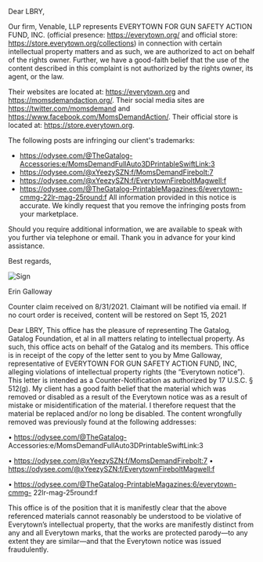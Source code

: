 Dear LBRY,

Our firm, Venable, LLP represents EVERYTOWN FOR GUN SAFETY ACTION FUND, INC. (official presence: https://everytown.org/ and official store: https://store.everytown.org/collections) in connection with certain intellectual property matters and as such, we are authorized to act on behalf of the rights owner. Further, we have a good-faith belief that the use of the content described in this complaint is not authorized by the rights owner, its agent, or the law.

Their websites are located at: https://everytown.org and https://momsdemandaction.org/. Their social media sites are https://twitter.com/momsdemand and https://www.facebook.com/MomsDemandAction/. Their official store is located at: https://store.everytown.org.

The following posts are infringing our client's trademarks:

- https://odysee.com/@TheGatalog-Accessories:e/MomsDemandFullAuto3DPrintableSwiftLink:3
- https://odysee.com/@xYeezySZN:f/MomsDemandFirebolt:7
- https://odysee.com/@xYeezySZN:f/EverytownFireboltMagwell:f
- https://odysee.com/@TheGatalog-PrintableMagazines:6/everytown-cmmg-22lr-mag-25round:f
All information provided in this notice is accurate. We kindly request that you remove the infringing posts from your marketplace.

Should you require additional information, we are available to speak with you further via telephone or email. Thank you in advance for your kind assistance.

Best regards,

![Sign](https://d33v4339jhl8k0.cloudfront.net/inline/67942/142e4e5553c9f3422968d1d88a5492c9d9908145/4f3da2ae30f0eb4cfde651a11d26b678b8d78f40/image004.jpg)

Erin Galloway

Counter claim received on 8/31/2021. Claimant will be notified via email. If no court order is received, content will be restored on Sept 15, 2021

Dear LBRY,
This office has the pleasure of representing The Gatalog, Gatalog Foundation,
et al in all matters relating to intellectual property. As such, this office acts on behalf
of the Gatalog and its members.
This office is in receipt of the copy of the letter sent to you by Mme Galloway,
representative of EVERYTOWN FOR GUN SAFETY ACTION FUND, INC, alleging
violations of intellectual property rights (the “Everytown notice”).
This letter is intended as a Counter-Notification as authorized by 17
U.S.C. § 512(g). My client has a good faith belief that the material which was
removed or disabled as a result of the Everytown notice was as a result of mistake or
misidentification of the material. I therefore request that the material be replaced
and/or no long be disabled.
The content wrongfully removed was previously found at the following
addresses:

• https://odysee.com/@TheGatalog-
Accessories:e/MomsDemandFullAuto3DPrintableSwiftLink:3

• https://odysee.com/@xYeezySZN:f/MomsDemandFirebolt:7
• https://odysee.com/@xYeezySZN:f/EverytownFireboltMagwell:f

• https://odysee.com/@TheGatalog-PrintableMagazines:6/everytown-cmmg-
22lr-mag-25round:f

This office is of the position that it is manifestly clear that the above referenced
materials cannot reasonably be understood to be violative of Everytown’s intellectual
property, that the works are manifestly distinct from any and all Everytown marks,
that the works are protected parody—to any extent they are similar—and that the
Everytown notice was issued fraudulently.
